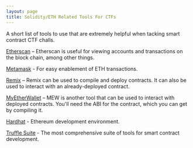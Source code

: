```yaml
---
layout: page
title: Solidity/ETH Related Tools For CTFs
---
```


A short list of tools to use that are extremely helpful when tacking smart contract CTF challs.

[Etherscan](https://etherscan.io/) – Etherscan is useful for viewing accounts and transactions on the block chain, among other things.

[Metamask](https://metamask.io/) - For easy enablement of ETH transactions.

[Remix](https://remix.ethereum.org/) – Remix can be used to compile and deploy contracts. It can also be used to interact with an already-deployed contract.

[MyEtherWallet](https://www.myetherwallet.com/) – MEW is another tool that can be used to interact with deployed contracts. You'll need the ABI for the contract, which you can get by compiling it.

[Hardhat](https://hardhat.org/) - Ethereum development environment.

[Truffle Suite](https://trufflesuite.com) - The most comprehensive suite of tools for smart contract development.
